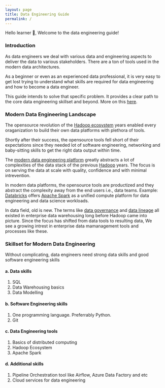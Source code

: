 ```yaml
---
layout: page
title: Data Engineering Guide
permalink: /
---
```


Hello learner 👋, Welcome to the data engineering guide!

### Introduction

As data engineers we deal with various data and engineering aspects to deliver the data to various stakeholders. There are a ton of tools used in the modern data architectures.

As a beginner or even as an experienced data professional, it is very easy to get lost trying to understand what skills are required for data engineering and how to become a data engineer.

This guide intends to solve that specific problem. It provides a clear path to the core data engineering skillset and beyond. More on this [here](https://www.learndataengineering.guide/faqs/).

### Modern Data Engineering Landscape

The opensource revolution of the [Hadoop ecosystem](https://www.geeksforgeeks.org/hadoop-ecosystem/) years enabled every oraganization to build their own data platforms with plethora of tools.

Shortly after their success, the opensource tools fell short of their expectations since they needed lot of software engineering, networking and baby-sitting skills to get the right data output within time.

The [modern data engineering platform](https://towardsdatascience.com/the-building-blocks-of-a-modern-data-platform-92e46061165) greatly abstracts a lot of complexities of the data stack of the previous [Hadoop](https://www.javatpoint.com/what-is-hadoop) years. The focus is on serving the data at scale with quality, confidence and with minimal intrevention.

In modern data platforms, the opensource tools are productized and they abstract the complexity away from the end users i.e., data teams. Example: [Databricks](https://www.databricks.com/) offers [Apache Spark](https://spark.apache.org/) as a unified compute platform for data engineering and data science workloads.

In data field, old is new. The terms like [data governance](https://www.ibm.com/in-en/topics/data-governance) and [data lineage](https://www.ibm.com/in-en/topics/data-lineage#:~:text=Data%20lineage%20is%20the%20process,destination%20within%20the%20data%20pipeline.) all existed in enterprise data warehousing long before Hadoop came into picture. Since the focus has shifted from data tools to resulting data, We see a growing intrest in enterprise data mamanagement tools and processes like these.

### Skillset for Modern Data Engineering

Without complicating, data engineers need strong data skills and good software engineering skills

#### a. Data skills

  1. SQL
  2. Data Warehousing basics
  3. Data Modelling

#### b. Software Engineering skills

  1. One programming language. Preferrably Python.
  2. Git

#### c. Data Engineering tools

  1. Basics of distributed computing
  2. Hadoop Ecosystem
  3. Apache Spark

#### d. Additional skills

1. Pipeline Orchestration tool like Airflow, Azure Data Factory and etc
2. Cloud services for data engineering

